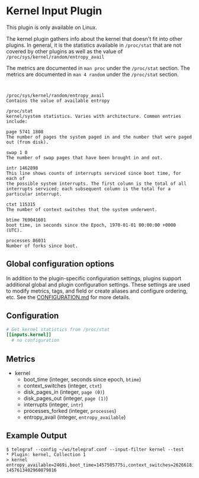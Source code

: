 # Kernel Input Plugin

This plugin is only available on Linux.

The kernel plugin gathers info about the kernel that doesn't fit into other
plugins. In general, it is the statistics available in `/proc/stat` that are not
covered by other plugins as well as the value of
`/proc/sys/kernel/random/entropy_avail`

The metrics are documented in `man proc` under the `/proc/stat` section.
The metrics are documented in `man 4 random` under the `/proc/stat` section.

```text


/proc/sys/kernel/random/entropy_avail
Contains the value of available entropy

/proc/stat
kernel/system statistics. Varies with architecture. Common entries include:

page 5741 1808
The number of pages the system paged in and the number that were paged out (from disk).

swap 1 0
The number of swap pages that have been brought in and out.

intr 1462898
This line shows counts of interrupts serviced since boot time, for each of
the possible system interrupts. The first column is the total of all
interrupts serviced; each subsequent column is the total for a particular interrupt.

ctxt 115315
The number of context switches that the system underwent.

btime 769041601
boot time, in seconds since the Epoch, 1970-01-01 00:00:00 +0000 (UTC).

processes 86031
Number of forks since boot.
```

## Global configuration options <!-- @/docs/includes/plugin_config.md -->

In addition to the plugin-specific configuration settings, plugins support
additional global and plugin configuration settings. These settings are used to
modify metrics, tags, and field or create aliases and configure ordering, etc.
See the [CONFIGURATION.md][CONFIGURATION.md] for more details.

[CONFIGURATION.md]: ../../../docs/CONFIGURATION.md

## Configuration

```toml @sample.conf
# Get kernel statistics from /proc/stat
[[inputs.kernel]]
  # no configuration
```

## Metrics

- kernel
  - boot_time (integer, seconds since epoch, `btime`)
  - context_switches (integer, `ctxt`)
  - disk_pages_in (integer, `page (0)`)
  - disk_pages_out (integer, `page (1)`)
  - interrupts (integer, `intr`)
  - processes_forked (integer, `processes`)
  - entropy_avail (integer, `entropy_available`)

## Example Output

```shell
$ telegraf --config ~/ws/telegraf.conf --input-filter kernel --test
* Plugin: kernel, Collection 1
> kernel entropy_available=2469i,boot_time=1457505775i,context_switches=2626618i,disk_pages_in=5741i,disk_pages_out=1808i,interrupts=1472736i,processes_forked=10673i 1457613402960879816
```
